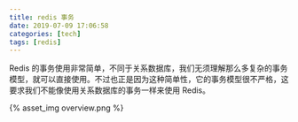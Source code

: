 ```yaml
---
title: redis 事务
date: 2019-07-09 17:06:58
categories: [tech]
tags: [redis]
---
```


Redis 的事务使用非常简单，不同于关系数据库，我们无须理解那么多复杂的事务模型，就可以直接使用。不过也正是因为这种简单性，它的事务模型很不严格，这要求我们不能像使用关系数据库的事务一样来使用 Redis。
<escape><!-- more --></escape>

{% asset_img overview.png %}
